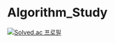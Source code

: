 # Algorithm_Study
[![Solved.ac
프로필](http://mazassumnida.wtf/api/mini/generate_badge?boj=dnrjs8185@naver.com)](https://solved.ac/dnrjs8185@naver.com)
